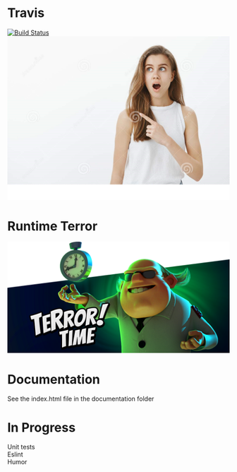 # Travis

[![Build Status](https://travis-ci.com/ucsd-cse112/team9-webcomponent.svg?token=SYYH9pqzsbfveDCnEAbx&branch=dev)](https://travis-ci.com/ucsd-cse112/team9-webcomponent)
![](images/lol.png)



# Runtime Terror
![](images/tim_terror.png)

# Documentation
See the index.html file in the documentation folder

# In Progress
Unit tests  
Eslint  
Humor
